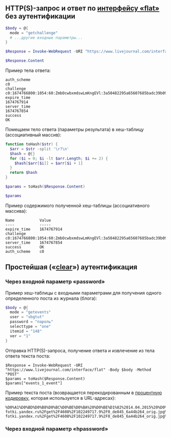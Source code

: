 ## HTTP(S)-запрос и ответ по [интерфейсу «flat»](https://stat.livejournal.com/doc/server/ljp.csp.flat.protocol.html) без аутентификации

```powershell
$body = @{
  mode = "getchallenge"
  # ...другие входные параметры...
}
```
```powershell
$Response = Invoke-WebRequest -URI "https://www.livejournal.com/interface/flat" -Body $body -Method "POST"
```
```powershell
$Response.Content
```
Пример тела ответа:
```
auth_scheme
c0
challenge
c0:1674766800:1054:60:ZmbOcwbxmdswLmKngEVl:3a50482295a65607685badc39b09d47b
expire_time
1674767914
server_time
1674767854
success
OK
```
Помещаем тело ответа (параметры результата) в хеш-таблицу (ассоциативный массив):
```powershell
function toHash($str) {
  $arr = $str -split '\r?\n'
  $hash = @{}
  for ($i = 0; $i -lt $arr.Length; $i += 2) {
    $hash[$arr[$i]] = $arr[$i + 1]
  }
  return $hash
}
```
```powershell
$params = toHash($Response.Content)
```
```powershell
$params
```
Пример содержимого полученной хеш-таблицы (ассоциативного массива):
```
Name           Value
----           -----
expire_time    1674767914
challenge      c0:1674766800:1054:60:ZmbOcwbxmdswLmKngEVl:3a50482295a65607685badc39b09d47b
server_time    1674767854
success        OK
auth_scheme    c0
```

## Простейшая («[clear](https://stat.livejournal.com/doc/server/ljp.csp.auth.clear.html)») аутентификация

### Через входной параметр «password»

Пример хеш-таблицы с входными параметрами для получения одного определенного поста из журнала (блога):
```powershell
$body = @{
  mode = "getevents"
  user = "vbgtut"
  password = "пароль"
  selecttype = "one"
  itemid = "148"
  ver = "1"
}
```
Отправка HTTP(S)-запроса, получение ответа и извлечение из тела ответа текста поста:
```
$Response = Invoke-WebRequest -URI "https://www.livejournal.com/interface/flat" -Body $body -Method "POST"
$params = toHash($Response.Content)
$params["events_1_event"]
```
Пример текста поста (возвращается перекодированным в [процентную кодировку](https://ru.wikipedia.org/wiki/URL#%D0%9A%D0%BE%D0%B4%D0%B8%D1%80%D0%BE%D0%B2%D0%B0%D0%BD%D0%B8%D0%B5_URL), которая используется в URL-адресах):
```
%D0%A1%D0%BD%D0%B8%D0%BC%D0%BE%D0%BA%20%D0%BE%D1%82%2014.04.2015%20%D0%B3.%20%D0%9D%D0%B0%20%D1%82%D0%B5%D0%BB%D0%B5%D1%84%D0%BE%D0%BD.%0D%0A%0D%0A%C2%AB%D0%9A%D0%B0%D0%BA%20%D1%83%D0%BF%D0%BE%D0%B8%D1%82%D0%B5%D0%BB%D1%8C%D0%BD%D1%8B%20%D0%B2%20%D0%A0%D0%BE%D1%81%D1%81%D0%B8%D0%B8%20%D0%B2%D0%B5%D1%87%D0%B5%D1%80%D0%B0%C2%BB%20%28%D1%81%29.%0D%0A%0D%0A%3Ca%20href%3D%22https%3A%2F%2Fimg-fotki.yandex.ru%2Fget%2F4608%2F102249717.9%2F0_de845_6a44b264_orig.jpg%22%3E%3Cimg%20src%3D%22https%3A%2F%2Fimg-fotki.yandex.ru%2Fget%2F4608%2F102249717.9%2F0_de845_6a44b264_orig.jpg%22%20width%3D%22900%22%20height%3D%22599%22%20%2F%3E%3C%2Fa%3E
```

### Через входной параметр «hpassword»
